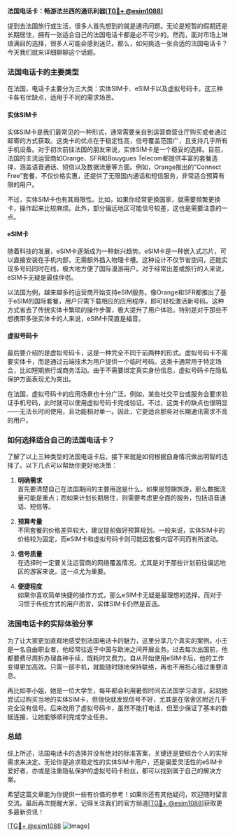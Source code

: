**法国电话卡：畅游法兰西的通讯利器[[TG💪+ @esim1088](https://t.me/s/esim1088)]**

提到去法国旅行或生活，很多人首先想到的就是通讯问题。无论是短暂的假期还是长期居住，拥有一张适合自己的法国电话卡都是必不可少的。然而，面对市场上琳琅满目的选择，很多人可能会感到迷茫。那么，如何挑选一张合适的法国电话卡？今天我们就来详细聊聊这个话题。

### 法国电话卡的主要类型

在法国，电话卡主要分为三大类：实体SIM卡、eSIM卡以及虚拟号码卡。这三种卡各有优缺点，适用于不同的需求场景。

#### 实体SIM卡

实体SIM卡是我们最常见的一种形式，通常需要亲自到运营商营业厅购买或者通过邮寄的方式获取。这类卡的优点在于稳定性高，信号覆盖范围广，且支持几乎所有手机设备。对于初次前往法国的朋友来说，实体SIM卡是一个稳妥的选择。目前，法国的主流运营商如Orange、SFR和Bouygues Telecom都提供丰富的套餐选择，涵盖语音通话、短信以及数据流量等方面。例如，Orange推出的“Connect Free”套餐，不仅价格实惠，还提供了无限国内通话和短信服务，非常适合预算有限的用户。

不过，实体SIM卡也有其局限性。比如，如果你经常更换国家，就需要频繁更换卡，操作起来比较麻烦。此外，部分偏远地区可能信号较差，这也是需要注意的一点。

#### eSIM卡

随着科技的发展，eSIM卡逐渐成为一种新兴趋势。eSIM卡是一种嵌入式芯片，可以直接安装在手机内部，无需额外插入物理卡槽。这种设计不仅节省空间，还能实现多号码同时在线，极大地方便了国际漫游用户。对于经常出差或旅行的人来说，eSIM卡无疑是最佳伴侣。

以法国为例，越来越多的运营商开始支持eSIM服务。像Orange和SFR都推出了基于eSIM的国际套餐，用户只需下载相应的应用程序，即可轻松激活新号码。这种方式省去了传统实体卡繁琐的操作步骤，极大提升了用户体验。特别是对于那些不想携带多张实体卡的人来说，eSIM卡简直是福音。

#### 虚拟号码卡

最后要介绍的是虚拟号码卡，这是一种完全不同于前两种的形式。虚拟号码卡不需要实体卡，而是通过云端技术为用户提供一个临时号码。这类卡通常用于特定场合，比如短期旅行或商务活动。由于不需要绑定真实身份信息，虚拟号码卡在隐私保护方面表现尤为突出。

在法国，虚拟号码卡的应用场景也十分广泛。例如，某些社交平台或服务会要求验证手机号码，此时就可以使用虚拟号码卡完成验证。不过，这类卡的缺点也很明显——无法长时间使用，且功能相对单一。因此，它更适合那些对长期通讯需求不高的用户。

### 如何选择适合自己的法国电话卡？

了解了以上三种类型的法国电话卡后，接下来就是如何根据自身情况做出明智的选择了。以下几点可以帮助你更好地决策：

1. **明确需求**  
   首先要清楚自己在法国期间的主要用途是什么。如果是短期旅游，那么数据流量可能是重点；而如果计划长期居住，则需要考虑更全面的服务，包括语音通话、短信等。

2. **预算考量**  
   不同套餐的价格差异较大，建议提前做好预算规划。一般来说，实体SIM卡的价格较为固定，而eSIM卡和虚拟号码卡则可能因套餐内容不同而有所波动。

3. **信号质量**  
   在选择时一定要关注运营商的网络覆盖情况。尤其是对于那些计划前往偏远地区的游客来说，这一点尤为重要。

4. **便捷程度**  
   如果你喜欢简单快捷的操作方式，那么eSIM卡无疑是最理想的选择。而对于习惯于传统方式的用户而言，实体SIM卡仍然是首选。

### 法国电话卡的实际体验分享

为了让大家更加直观地感受到法国电话卡的魅力，这里分享几个真实的案例。小王是一名自由职业者，他经常往返于中国与欧洲之间开展业务。过去每次出国前，他都要费尽周折办理各种手续，既耗时又费力。自从开始使用eSIM卡后，他的工作变得更加高效。只需一部手机，就能随时随地保持联络，再也不用担心错过重要消息。

再比如李小姐，她是一位大学生，每年都会利用暑假时间去法国学习语言。起初她尝试过购买当地的实体SIM卡，但很快就发现信号不好，尤其是在宿舍区附近几乎完全没有信号。后来改用了虚拟号码卡，虽然不能打电话，但至少保证了基本的数据连接，让她能够顺利完成学业任务。

### 总结

综上所述，法国电话卡的选择并没有绝对的标准答案，关键还是要结合个人的实际需求来决定。无论你是追求稳定性的实体SIM卡用户，还是偏爱灵活性的eSIM卡爱好者，亦或是注重隐私保护的虚拟号码卡粉丝，都可以找到属于自己的解决方案。

希望这篇文章能为你提供一些有价值的参考！如果你还有其他疑问，欢迎随时留言交流。最后再次提醒大家，记得关注我们的官方频道[[TG💪+ @esim1088](https://t.me/s/esim1088)]获取更多最新资讯！

[[TG💪+ @esim1088](https://t.me/s/esim1088) ![Image](https://i.postimg.cc/4NQfJmqS/Snipaste-2025-05-13-00-14-12.png)]